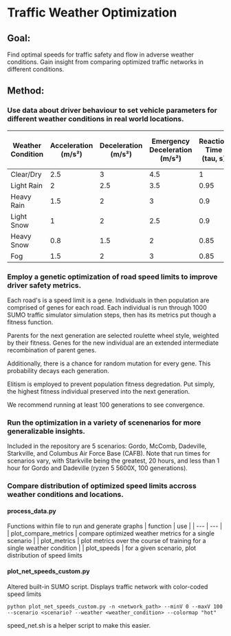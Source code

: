 # Traffic Weather Optimization
## Goal:
Find optimal speeds for traffic safety and flow in adverse weather conditions. Gain insight from comparing optimized traffic networks in different conditions.
## Method:

### Use data about driver behaviour to set vehicle parameters for different weather conditions in real world locations.
| Weather Condition | Acceleration (m/s²) | Deceleration (m/s²) | Emergency Deceleration (m/s²) | Reaction Time (tau, s) | Driver Imperfection (sigma) | Minimum Gap (minGap, m) | Startup Delay (s) | Action Step Length (s) |
| ----------------- | -------------------- | -------------------- | ------------------------------ | ----------------------- | ---------------------------- | ------------------------ | ------------------ | ----------------------- |
| Clear/Dry         | 2.5                  | 3                    | 4.5                            | 1                       | 0.5                          | 2.5                      | 0.5                | 1                       |
| Light Rain        | 2                    | 2.5                  | 3.5                            | 0.95                    | 0.6                          | 3                        | 1.0                | 1.2                     |
| Heavy Rain        | 1.5                  | 2                    | 3                              | 0.9                     | 0.7                          | 3.5                      | 1.2                | 1.5                     |
| Light Snow        | 1                    | 2                    | 2.5                            | 0.9                     | 0.7                          | 3.5                      | 1.2                | 1.5                     |
| Heavy Snow        | 0.8                  | 1.5                  | 2                              | 0.85                    | 0.8                          | 4                        | 1.5                | 2                       |
| Fog               | 1.5                  | 2                    | 3                              | 0.85                    | 0.8                          | 4                        | 1.5                | 2                       |

### Employ a genetic optimization of road speed limits to improve driver safety metrics.

Each road's is a speed limit is a gene. Individuals in then population are comprised of genes for each road.
Each individual is run through 1000 SUMO traffic simulator simulation steps, then has its metrics put though a fitness function.

Parents for the next generation are selected roulette wheel style, weighted by their fitness. Genes for the new individual are an extended intermediate recombination of parent genes.

Additionally, there is a chance for random mutation for every gene. This probability decays each generation.

Elitism is employed to prevent population fitness degredation. Put simply, the highest fitness individual preserved into the next generation.

We recommend running at least 100 generations to see convergence.

### Run the optimization in a variety of scenenarios for more generalizable insights.

Included in the repository are 5 scenarios: Gordo, McComb, Dadeville, Starkville, and Columbus Air Force Base (CAFB).
Note that run times for scenarios vary, with Starkville being the greatest, 20 hours,
and less than 1 hour for Gordo and Dadeville (ryzen 5 5600X, 100 generations).

### Compare distribution of optimized speed limits accross weather conditions and locations.

#### process_data.py 
Functions within file to run and generate graphs
| function | use |
| --- | --- |
| plot_compare_metrics | compare optimized weather metrics for a single scenario |
| plot_metrics | plot metrics over the course of training for a single weather condition |
| plot_speeds | for a given scenario, plot distribution of speed limits

#### plot_net_speeds_custom.py
Altered built-in SUMO script. Displays traffic network with color-coded speed limits

```
python plot_net_speeds_custom.py -n <network_path> --minV 0 --maxV 100 --scenario <scenario? --weather <weather_condition> --colormap "hot"
```

speed_net.sh is a helper script to make this easier.
